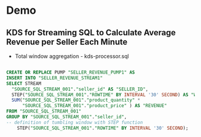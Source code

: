 # Demo
## KDS for Streaming SQL to Calculate Average Revenue per Seller Each Minute

- Total window aggregation - kds-processor.sql


```SQL

CREATE OR REPLACE PUMP "SELLER_REVENUE_PUMP1" AS
INSERT INTO "SELLER_REVENUE_STREAM1"
SELECT STREAM
  "SOURCE_SQL_STREAM_001"."seller_id" AS "SELLER_ID",
  STEP("SOURCE_SQL_STREAM_001"."ROWTIME" BY INTERVAL '30' SECOND) AS "WINDOWTIME",
  SUM("SOURCE_SQL_STREAM_001"."product_quantity" * 
      "SOURCE_SQL_STREAM_001"."product_price" ) AS "REVENUE"
FROM "SOURCE_SQL_STREAM_001"
GROUP BY "SOURCE_SQL_STREAM_001"."seller_id",
-- definition of tumbling window with STEP function
    STEP("SOURCE_SQL_STREAM_001"."ROWTIME" BY INTERVAL '30' SECOND);

```